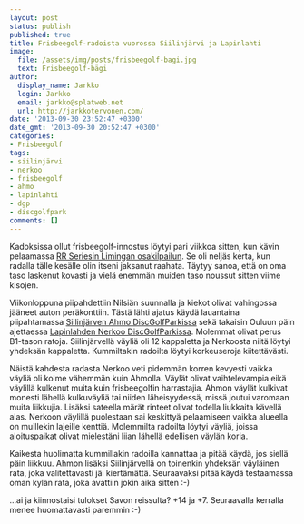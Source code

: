 ```yaml
---
layout: post
status: publish
published: true
title: Frisbeegolf-radoista vuorossa Siilinjärvi ja Lapinlahti
image:
  file: /assets/img/posts/frisbeegolf-bagi.jpg
  text: Frisbeegolf-bägi
author:
  display_name: Jarkko
  login: Jarkko
  email: jarkko@splatweb.net
  url: http://jarkkotervonen.com/
date: '2013-09-30 23:52:47 +0300'
date_gmt: '2013-09-30 20:52:47 +0300'
categories:
- Frisbeegolf
tags:
- siilinjärvi
- nerkoo
- frisbeegolf
- ahmo
- lapinlahti
- dgp
- discgolfpark
comments: []
---
```

Kadoksissa ollut frisbeegolf-innostus löytyi pari viikkoa sitten, kun kävin pelaamassa [RR Seriesin Limingan osakilpailun](http://www.pdga.com/tournament_results/107414). Se oli neljäs kerta, kun radalla tälle kesälle olin itseni jaksanut raahata. Täytyy sanoa, että on oma taso laskenut kovasti ja vielä enemmän muiden taso noussut sitten viime kisojen.

Viikonloppuna piipahdettiin Nilsiän suunnalla ja kiekot olivat vahingossa jääneet auton peräkonttiin. Tästä lähti ajatus käydä lauantaina piipahtamassa [Siilinjärven Ahmo DiscGolfParkissa](http://frisbeegolfradat.fi/rata/ahmo_discgolfpark) sekä takaisin Ouluun päin ajettaessa [Lapinlahden Nerkoo DiscGolfParkissa](http://frisbeegolfradat.fi/rata/nerkoo_discgolfpark_lapinlahti). Molemmat olivat perus B1-tason ratoja. Siilinjärvellä väyliä oli 12 kappaletta ja Nerkoosta niitä löytyi yhdeksän kappaletta. Kummiltakin radoilta löytyi korkeuseroja kiitettävästi.

Näistä kahdesta radasta Nerkoo veti pidemmän korren kevyesti vaikka väyliä oli kolme vähemmän kuin Ahmolla. Väylät olivat vaihtelevampia eikä väylillä kulkenut muita kuin frisbeegolfin harrastajia. Ahmon väylät kulkivat monesti lähellä kulkuväyliä tai niiden läheisyydessä, missä joutui varomaan muita liikkujia. Lisäksi sateella märät rinteet olivat todella liukkaita kävellä alas. Nerkoon väylillä puolestaan sai keskittyä pelaamiseen vaikka alueella on muillekin lajeille kenttiä. Molemmilta radoilta löytyi väyliä, joissa aloituspaikat olivat mielestäni liian lähellä edellisen väylän koria.

Kaikesta huolimatta kummillakin radoilla kannattaa ja pitää käydä, jos siellä päin liikkuu. Ahmon lisäksi Siilinjärvellä on toinenkin yhdeksän väyläinen rata, joka valitettavasti jäi kiertämättä. Seuraavaksi pitää käydä testaamassa oman kylän rata, joka avattiin jokin aika sitten :-)

...ai ja kiinnostaisi tulokset Savon reissulta? +14 ja +7. Seuraavalla kerralla menee huomattavasti paremmin :-)
